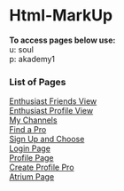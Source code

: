 # Html-MarkUp
**To access pages below use:** <br/>
u: soul <br/>
p: akademy1

### List of Pages
[Enthusiast Friends View](http://192.210.179.222/enthusiast-friends.php)<br/>
[Enthusiast Profile View](http://192.210.179.222/enthusiast-profile.php)<br/>
[My Channels](http://192.210.179.222/mychannels.php)<br/>
[Find a Pro](http://192.210.179.222/find-a-pro.php)<br/>
[Sign Up and Choose](http://192.210.179.222/signup-choose.php)<br/>
[Login Page](http://192.210.179.222/login.php)<br/>
[Profile Page](http://192.210.179.222/profile.php) <br/>
[Create Profile Pro](http://192.210.179.222/)<br/>
[Atrium Page](http://192.210.179.222/atrium.php)
